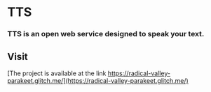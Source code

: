 # TTS
### TTS is an open web service designed to speak your text.
## Visit
[The project is available at the link https://radical-valley-parakeet.glitch.me/](https://radical-valley-parakeet.glitch.me/)

